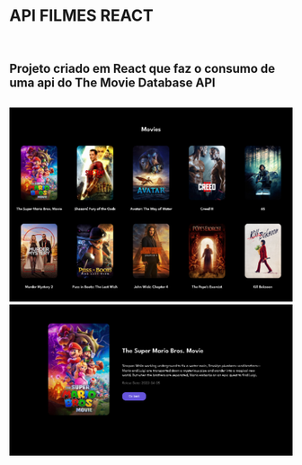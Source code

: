 <h1>API FILMES REACT</h1>
<br>
<h2>Projeto criado em React que faz o consumo de uma api do The Movie Database API<h2>

![React1](react1.png)
![React2](react2.png)
